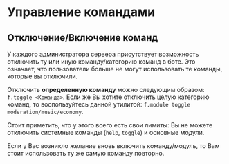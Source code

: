 # Управление командами

## Отключение/Включение команд
У каждого администратора сервера присутствует возможность отключить ту или иную команду/категорию команд в боте. Это означает, что пользователи больше не могут использовать те команды, которые вы отключили.

Отключить **определенную команду** можно следующим образом: `f.toggle <Команда>`.
Если же Вы хотите отключить целую категорию команд, то воспользуйтесь данной утилитой: `f.module toggle moderation/music/economy`.

Стоит приметить, что у этого всего есть свои лимиты: Вы не можете отключить системные команды (`help`, `toggle`) и основные модули. 

Если у Вас возникло желание вновь включить команду/модуль, то Вам стоит использовать ту же самую команду повторно.